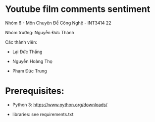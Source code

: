 # Youtube film comments sentiment

Nhóm 6 - Môn Chuyên Đề Công Nghệ - INT3414 22

Nhóm trưởng: Nguyễn Đức Thành

Các thành viên:

- Lại Đức Thắng

- Nguyễn Hoàng Thọ

- Phạm Đức Trung

# Prerequisites:

- Python 3: https://www.python.org/downloads/

- libraries: see requirements.txt
